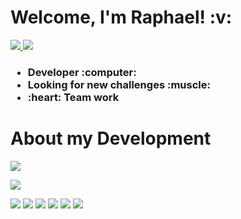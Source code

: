 <h1>
  Welcome, I'm Raphael!  :v:  
</h1>
     
<p> 
  
<a href="https://www.linkedin.com/in/raphael-passos-de-magalhães">
   <img src="https://img.shields.io/badge/LinkedIn-0077B5?style=for-the-badge&logo=linkedin&logoColor=white" />
</a>
<a href="mailto:raphaelpassosmagalhaes@gmail.com">
   <img src="https://img.shields.io/badge/Gmail-D14836?style=for-the-badge&logo=gmail&logoColor=white" />
</a>
   
</p>    
    
<h3>
  <ul>
    <li>Developer :computer:</li>
    <li>Looking for new challenges :muscle:</li>
    <li>:heart: Team work</li> 
  </ul>
</h3>
  
<h1>
  About my Development  
</h1> 

<p>
  <img src="https://github-readme-stats.vercel.app/api?username=raphaelpassos&show_icons=true&theme=merko" />
</p> 

<p>
  <img src="https://github-readme-stats.vercel.app/api/top-langs?username=raphaelpassos&theme=dracula" />
</p>
       
  

<p>
  <img src="https://img.shields.io/badge/Ruby_on_Rails-CC0000?style=for-the-badge&logo=ruby-on-rails&logoColor=white" />
  <img src="https://img.shields.io/badge/PostgreSQL-316192?style=for-the-badge&logo=postgresql&logoColor=white" />
  <img src="https://img.shields.io/badge/HTML5-E34F26?style=for-the-badge&logo=html5&logoColor=white" />
  <img src="https://img.shields.io/badge/Node.js-339933?style=for-the-badge&logo=nodedotjs&logoColor=white" />
  <img src="https://img.shields.io/badge/JavaScript-323330?style=for-the-badge&logo=javascript&logoColor=F7DF1E" />
  <img src="https://img.shields.io/badge/TypeScript-007ACC?style=for-the-badge&logo=typescript&logoColor=white" />
</p> 
 
  
